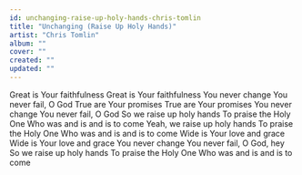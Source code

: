 ```yaml
---
id: unchanging-raise-up-holy-hands-chris-tomlin
title: "Unchanging (Raise Up Holy Hands)"
artist: "Chris Tomlin"
album: ""
cover: ""
created: ""
updated: ""
---
```


Great is Your faithfulness
Great is Your faithfulness
You never change
You never fail, O God
True are Your promises
True are Your promises
You never change
You never fail, O God
So we raise up holy hands
To praise the Holy One
Who was and is and is to come
Yeah, we raise up holy hands
To praise the Holy One
Who was and is and is to come
Wide is Your love and grace
Wide is Your love and grace
You never change
You never fail, O God, hey
So we raise up holy hands
To praise the Holy One
Who was and is and is to come